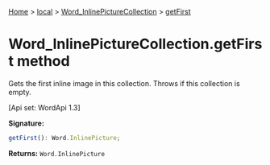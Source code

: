 [Home](./index) &gt; [local](local.md) &gt; [Word\_InlinePictureCollection](local.word_inlinepicturecollection.md) &gt; [getFirst](local.word_inlinepicturecollection.getfirst.md)

# Word\_InlinePictureCollection.getFirst method

Gets the first inline image in this collection. Throws if this collection is empty. 

 \[Api set: WordApi 1.3\]

**Signature:**
```javascript
getFirst(): Word.InlinePicture;
```
**Returns:** `Word.InlinePicture`

